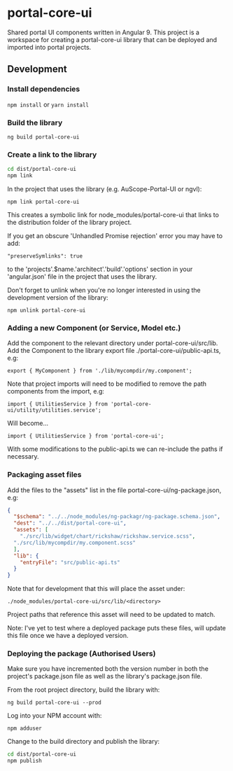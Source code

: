 # portal-core-ui
Shared portal UI components written in Angular 9. This project is a workspace for creating a portal-core-ui library that can be deployed and imported into portal projects.

## Development

### Install dependencies

`npm install`
or
`yarn install`

### Build the library

`ng build portal-core-ui`

### Create a link to the library

``` bash
cd dist/portal-core-ui
npm link
```

In the project that uses the library (e.g. AuScope-Portal-UI or ngvl):

`npm link portal-core-ui`

This creates a symbolic link for node_modules/portal-core-ui that links to the distribution folder of the library project.

If you get an obscure 'Unhandled Promise rejection' error you may have to add:

`"preserveSymlinks": true`

to the 'projects'.$name.'architect'.'build'.'options' section in your 'angular.json' file in the project that uses the library.

Don't forget to unlink when you're no longer interested in using the development version of the library:

`npm unlink portal-core-ui`

### Adding a new Component (or Service, Model etc.)

Add the component to the relevant directory under portal-core-ui/src/lib.
Add the Component to the library export file ./portal-core-ui/public-api.ts, e.g:

`export { MyComponent } from './lib/mycompdir/my.component';`

Note that project imports will need to be modified to remove the path components from the import, e.g:

`import { UtilitiesService } from 'portal-core-ui/utility/utilities.service';`

Will become...

`import { UtilitiesService } from 'portal-core-ui';`

With some modifications to the public-api.ts we can re-include the paths if necessary.

### Packaging asset files

Add the files to the "assets" list in the file portal-core-ui/ng-package.json, e.g:

``` json
{
  "$schema": "../../node_modules/ng-packagr/ng-package.schema.json",
  "dest": "../../dist/portal-core-ui",
  "assets": [
    "./src/lib/widget/chart/rickshaw/rickshaw.service.scss",
  "./src/lib/mycompdir/my.component.scss"
  ],
  "lib": {
    "entryFile": "src/public-api.ts"
  }
}
```

Note that for development that this will place the asset under:

`./node_modules/portal-core-ui/src/lib/<directory>`

Project paths that reference this asset will need to be updated to match.

Note: I've yet to test where a deployed package puts these files, will update this file once we have a deployed version.

### Deploying the package (Authorised Users)

Make sure you have incremented both the version number in both the project's package.json file as well as the library's package.json file.

From the root project directory, build the library with:

`ng build portal-core-ui --prod`

Log into your NPM account with:

`npm adduser`

Change to the build directory and publish the library:

``` bash
cd dist/portal-core-ui
npm publish
```
